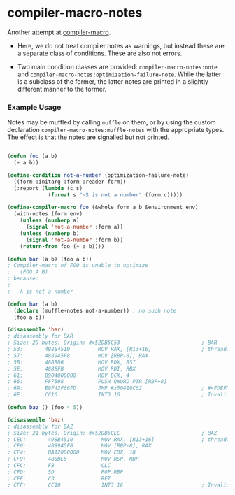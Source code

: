 # compiler-macro-notes

Another attempt at [compiler-macro](https://github.com/Bike/compiler-macro).

- Here, we do not treat compiler notes as warnings, but instead these are a separate class of conditions. These are also not errors.

- Two main condition classes are provided: `compiler-macro-notes:note` and `compiler-macro-notes:optimization-failure-note`. While the latter is a subclass of the former, the latter notes are printed in a slightly different manner to the former.

### Example Usage

Notes may be muffled by calling `muffle` on them, or by using the custom declaration `compiler-macro-notes:muffle-notes` with the appropriate types. The effect is that the notes are signalled but not printed.

```lisp

(defun foo (a b)
  (+ a b))

(define-condition not-a-number (optimization-failure-note)
  ((form :initarg :form :reader form))
  (:report (lambda (c s)
             (format s "~S is not a number" (form c)))))

(define-compiler-macro foo (&whole form a b &environment env)
  (with-notes (form env)
    (unless (numberp a)
      (signal 'not-a-number :form a))
    (unless (numberp b)
      (signal 'not-a-number :form b))
    (return-from foo (+ a b))))

(defun bar (a b) (foo a b))
; Compiler-macro of FOO is unable to optimize
;   (FOO A B)
; because:
;
;   A is not a number

(defun bar (a b)
  (declare (muffle-notes not-a-number)) ; no such note
  (foo a b))

(disassemble 'bar)
; disassembly for BAR
; Size: 29 bytes. Origin: #x52DB5C53                          ; BAR
; 53:       498B4510         MOV RAX, [R13+16]                ; thread.binding-stack-pointer
; 57:       488945F8         MOV [RBP-8], RAX
; 5B:       488BD6           MOV RDX, RSI
; 5E:       488BFB           MOV RDI, RBX
; 61:       B904000000       MOV ECX, 4
; 66:       FF7508           PUSH QWORD PTR [RBP+8]
; 69:       E9F42F66FD       JMP #x50418C62                   ; #<FDEFN FOO>
; 6E:       CC10             INT3 16                          ; Invalid argument count trap

(defun baz () (foo 4 5))

(disassemble 'baz)
; disassembly for BAZ
; Size: 21 bytes. Origin: #x52DB5CEC                          ; BAZ
; CEC:       498B4510         MOV RAX, [R13+16]               ; thread.binding-stack-pointer
; CF0:       488945F8         MOV [RBP-8], RAX
; CF4:       BA12000000       MOV EDX, 18
; CF9:       488BE5           MOV RSP, RBP
; CFC:       F8               CLC
; CFD:       5D               POP RBP
; CFE:       C3               RET
; CFF:       CC10             INT3 16                         ; Invalid argument count trap

```
